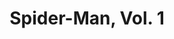 ---
title: "Spider-Man, Vol. 1"
issue: 14A
issue_nr: 14
full_title: "Sub-City, Part Two"
subtitle: ""
story_arc: Sub-City
crossover: ""
variant: A
publisher: Marvel Comics
creators: 
  - Todd McFarlane
release_date: "Jul 16, 1991"
release_year: 1991
genre:
  - Action
  - Adventure
  - Super-Heroes
format: Comic
pages: 32
signed_by: ""
price: 1.75
---